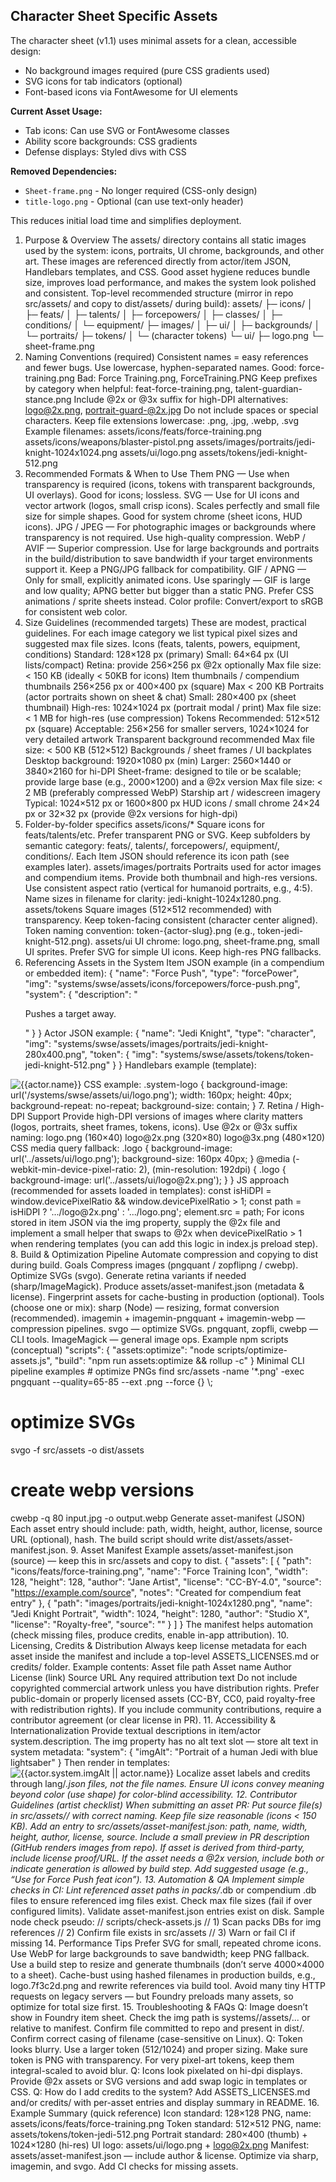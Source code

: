 
## Character Sheet Specific Assets

The character sheet (v1.1) uses minimal assets for a clean, accessible design:
- No background images required (pure CSS gradients used)
- SVG icons for tab indicators (optional)
- Font-based icons via FontAwesome for UI elements

**Current Asset Usage:**
- Tab icons: Can use SVG or FontAwesome classes
- Ability score backgrounds: CSS gradients
- Defense displays: Styled divs with CSS

**Removed Dependencies:**
- `Sheet-frame.png` - No longer required (CSS-only design)
- `title-logo.png` - Optional (can use text-only header)

This reduces initial load time and simplifies deployment.

1. Purpose & Overview
The assets/ directory contains all static images used by the system: icons, portraits, UI chrome, backgrounds, and other art. These images are referenced directly from actor/item JSON, Handlebars templates, and CSS. Good asset hygiene reduces bundle size, improves load performance, and makes the system look polished and consistent.
Top-level recommended structure (mirror in repo src/assets/ and copy to dist/assets/ during build):
assets/
├─ icons/
│  ├─ feats/
│  ├─ talents/
│  ├─ forcepowers/
│  ├─ classes/
│  ├─ conditions/
│  └─ equipment/
├─ images/
│  ├─ ui/
│  ├─ backgrounds/
│  └─ portraits/
├─ tokens/
│  └─ (character tokens)
└─ ui/
   ├─ logo.png
   └─ sheet-frame.png
2. Naming Conventions (required)
Consistent names = easy references and fewer bugs.
Use lowercase, hyphen-separated names.
Good: force-training.png
Bad: Force Training.png, ForceTraining.PNG
Keep prefixes by category when helpful: feat-force-training.png, talent-guardian-stance.png
Include @2x or @3x suffix for high-DPI alternatives: logo@2x.png, portrait-guard-@2x.jpg
Do not include spaces or special characters.
Keep file extensions lowercase: .png, .jpg, .webp, .svg
Example filenames:
assets/icons/feats/force-training.png
assets/icons/weapons/blaster-pistol.png
assets/images/portraits/jedi-knight-1024x1024.png
assets/ui/logo.png
assets/tokens/jedi-knight-512.png
3. Recommended Formats & When to Use Them
PNG — Use when transparency is required (icons, tokens with transparent backgrounds, UI overlays). Good for icons; lossless.
SVG — Use for UI icons and vector artwork (logos, small crisp icons). Scales perfectly and small file size for simple shapes. Good for system chrome (sheet icons, HUD icons).
JPG / JPEG — For photographic images or backgrounds where transparency is not required. Use high-quality compression.
WebP / AVIF — Superior compression. Use for large backgrounds and portraits in the build/distribution to save bandwidth if your target environments support it. Keep a PNG/JPG fallback for compatibility.
GIF / APNG — Only for small, explicitly animated icons. Use sparingly — GIF is large and low quality; APNG better but bigger than a static PNG. Prefer CSS animations / sprite sheets instead.
Color profile: Convert/export to sRGB for consistent web color.
4. Size Guidelines (recommended targets)
These are modest, practical guidelines. For each image category we list typical pixel sizes and suggested max file sizes.
Icons (feats, talents, powers, equipment, conditions)
Standard: 128×128 px (primary)
Small: 64×64 px (UI lists/compact)
Retina: provide 256×256 px @2x optionally
Max file size: < 150 KB (ideally < 50KB for icons)
Item thumbnails / compendium thumbnails
256×256 px or 400×400 px (square)
Max < 200 KB
Portraits (actor portraits shown on sheet & chat)
Small: 280×400 px (sheet thumbnail)
High-res: 1024×1024 px (portrait modal / print)
Max file size: < 1 MB for high-res (use compression)
Tokens
Recommended: 512×512 px (square)
Acceptable: 256×256 for smaller servers, 1024×1024 for very detailed artwork
Transparent background recommended
Max file size: < 500 KB (512×512)
Backgrounds / sheet frames / UI backplates
Desktop background: 1920×1080 px (min)
Larger: 2560×1440 or 3840×2160 for hi-DPI
Sheet-frame: designed to tile or be scalable; provide large base (e.g., 2000×1200) and a @2x version
Max file size: < 2 MB (preferably compressed WebP)
Starship art / widescreen imagery
Typical: 1024×512 px or 1600×800 px
HUD icons / small chrome
24×24 px or 32×32 px (provide @2x versions for high-dpi)
5. Folder-by-folder specifics
assets/icons/*
Square icons for feats/talents/etc. Prefer transparent PNG or SVG.
Keep subfolders by semantic category: feats/, talents/, forcepowers/, equipment/, conditions/.
Each Item JSON should reference its icon path (see examples later).
assets/images/portraits
Portraits used for actor images and compendium items. Provide both thumbnail and high-res versions.
Use consistent aspect ratio (vertical for humanoid portraits, e.g., 4:5). Name sizes in filename for clarity: jedi-knight-1024x1280.png.
assets/tokens
Square images (512×512 recommended) with transparency.
Keep token-facing consistent (character center aligned).
Token naming convention: token-{actor-slug}.png (e.g., token-jedi-knight-512.png).
assets/ui
UI chrome: logo.png, sheet-frame.png, small UI sprites.
Prefer SVG for simple UI icons. Keep high-res PNG fallbacks.
6. Referencing Assets in the System
Item JSON example (in a compendium or embedded item):
{
  "name": "Force Push",
  "type": "forcePower",
  "img": "systems/swse/assets/icons/forcepowers/force-push.png",
  "system": {
    "description": "<p>Pushes a target away.</p>"
  }
}
Actor JSON example:
{
  "name": "Jedi Knight",
  "type": "character",
  "img": "systems/swse/assets/images/portraits/jedi-knight-280x400.png",
  "token": {
    "img": "systems/swse/assets/tokens/token-jedi-knight-512.png"
  }
}
Handlebars example (template):
<img class="portrait" src="{{actor.img}}" alt="{{actor.name}}">
CSS example:
.system-logo {
  background-image: url('/systems/swse/assets/ui/logo.png');
  width: 160px;
  height: 40px;
  background-repeat: no-repeat;
  background-size: contain;
}
7. Retina / High-DPI Support
Provide high-DPI versions of images where clarity matters (logos, portraits, sheet frames, tokens, icons). Use @2x or @3x suffix naming:
logo.png         (160×40)
logo@2x.png      (320×80)
logo@3x.png      (480×120)
CSS media query fallback:
.logo {
  background-image: url('../assets/ui/logo.png');
  background-size: 160px 40px;
}
@media (-webkit-min-device-pixel-ratio: 2), (min-resolution: 192dpi) {
  .logo { background-image: url('../assets/ui/logo@2x.png'); }
}
JS approach (recommended for assets loaded in templates):
const isHiDPI = window.devicePixelRatio && window.devicePixelRatio > 1;
const path = isHiDPI ? '.../logo@2x.png' : '.../logo.png';
element.src = path;
For icons stored in item JSON via the img property, supply the @2x file and implement a small helper that swaps to @2x when devicePixelRatio > 1 when rendering templates (you can add this logic in index.js preload step).
8. Build & Optimization Pipeline
Automate compression and copying to dist during build.
Goals
Compress images (pngquant / zopflipng / cwebp).
Optimize SVGs (svgo).
Generate retina variants if needed (sharp/ImageMagick).
Produce assets/asset-manifest.json (metadata & license).
Fingerprint assets for cache-busting in production (optional).
Tools (choose one or mix):
sharp (Node) — resizing, format conversion (recommended).
imagemin + imagemin-pngquant + imagemin-webp — compression pipelines.
svgo — optimize SVGs.
pngquant, zopfli, cwebp — CLI tools.
ImageMagick — general image ops.
Example npm scripts (conceptual)
"scripts": {
  "assets:optimize": "node scripts/optimize-assets.js",
  "build": "npm run assets:optimize && rollup -c"
}
Minimal CLI pipeline examples
# optimize PNGs
find src/assets -name '*.png' -exec pngquant --quality=65-85 --ext .png --force {} \;

# optimize SVGs
svgo -f src/assets -o dist/assets

# create webp versions
cwebp -q 80 input.jpg -o output.webp
Generate asset-manifest (JSON)
Each asset entry should include: path, width, height, author, license, source URL (optional), hash.
The build script should write dist/assets/asset-manifest.json.
9. Asset Manifest Example
assets/asset-manifest.json (source) — keep this in src/assets and copy to dist.
{
  "assets": [
    {
      "path": "icons/feats/force-training.png",
      "name": "Force Training Icon",
      "width": 128,
      "height": 128,
      "author": "Jane Artist",
      "license": "CC-BY-4.0",
      "source": "https://example.com/source",
      "notes": "Created for compendium feat entry"
    },
    {
      "path": "images/portraits/jedi-knight-1024x1280.png",
      "name": "Jedi Knight Portrait",
      "width": 1024,
      "height": 1280,
      "author": "Studio X",
      "license": "Royalty-free",
      "source": ""
    }
  ]
}
The manifest helps automation (check missing files, produce credits, enable in-app attribution).
10. Licensing, Credits & Distribution
Always keep license metadata for each asset inside the manifest and include a top-level ASSETS_LICENSES.md or credits/ folder. Example contents:
Asset file path
Asset name
Author
License (link)
Source URL
Any required attribution text
Do not include copyrighted commercial artwork unless you have distribution rights. Prefer public-domain or properly licensed assets (CC-BY, CC0, paid royalty-free with redistribution rights). If you include community contributions, require a contributor agreement (or clear license in PR).
11. Accessibility & Internationalization
Provide textual descriptions in item/actor system.description. The img property has no alt text slot — store alt text in system metadata:
"system": {
  "imgAlt": "Portrait of a human Jedi with blue lightsaber"
}
Then render in templates:
<img src="{{actor.img}}" alt="{{actor.system.imgAlt || actor.name}}">
Localize asset labels and credits through lang/*.json files, not the file names.
Ensure UI icons convey meaning beyond color (use shape) for color-blind accessibility.
12. Contributor Guidelines (artist checklist)
When submitting an asset PR:
Put source file(s) in src/assets/<category>/ with correct naming.
Keep file size reasonable (icons < 150 KB).
Add an entry to src/assets/asset-manifest.json:
path, name, width, height, author, license, source.
Include a small preview in PR description (GitHub renders images from repo).
If asset is derived from third-party, include license proof/URL.
If the asset needs a @2x version, include both or indicate generation is allowed by build step.
Add suggested usage (e.g., “Use for Force Push feat icon”).
13. Automation & QA
Implement simple checks in CI:
Lint referenced asset paths in packs/*.db or compendium .db files to ensure referenced img files exist.
Check max file sizes (fail if over configured limits).
Validate asset-manifest.json entries exist on disk.
Sample node check pseudo:
// scripts/check-assets.js
// 1) Scan packs DBs for img references
// 2) Confirm file exists in src/assets
// 3) Warn or fail CI if missing
14. Performance Tips
Prefer SVG for small, repeated chrome icons.
Use WebP for large backgrounds to save bandwidth; keep PNG fallback.
Use a build step to resize and generate thumbnails (don’t serve 4000×4000 to a sheet).
Cache-bust using hashed filenames in production builds, e.g., logo.7f3c2d.png and rewrite references via build tool.
Avoid many tiny HTTP requests on legacy servers — but Foundry preloads many assets, so optimize for total size first.
15. Troubleshooting & FAQs
Q: Image doesn’t show in Foundry item sheet.
Check the img path is systems/<system-id>/assets/... or relative to manifest.
Confirm file committed to repo and present in dist/.
Confirm correct casing of filename (case-sensitive on Linux).
Q: Token looks blurry.
Use a larger token (512/1024) and proper sizing. Make sure token is PNG with transparency. For very pixel-art tokens, keep them integral-scaled to avoid blur.
Q: Icons look pixelated on hi-dpi displays.
Provide @2x assets or SVG versions and add swap logic in templates or CSS.
Q: How do I add credits to the system?
Add ASSETS_LICENSES.md and/or credits/ with per-asset entries and display summary in README.
16. Example Summary (quick reference)
Icon standard: 128×128 PNG, name: assets/icons/feats/force-training.png
Token standard: 512×512 PNG, name: assets/tokens/token-jedi-512.png
Portrait standard: 280×400 (thumb) + 1024×1280 (hi-res)
UI logo: assets/ui/logo.png + logo@2x.png
Manifest: assets/asset-manifest.json — include author & license.
Optimize via sharp, imagemin, and svgo. Add CI checks for missing assets.